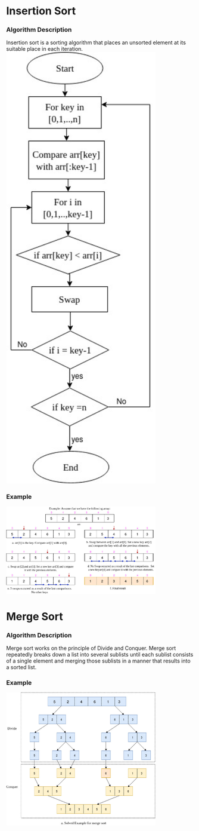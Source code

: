 # Insertion Sort
### Algorithm Description  
Insertion sort is a sorting algorithm that places an unsorted element at its suitable place in each iteration.
<img src="inserFlowChart.jpg" width="400">


### Example  
<img src="insrExample.jpg" width="400">


# Merge Sort
### Algorithm Description  
Merge sort works on the principle of Divide and Conquer. Merge sort repeatedly breaks down a list into several sublists until each sublist consists of a single element and merging those sublists in a manner that results into a sorted list.
### Example  
<img src="mergeEx.jpg" width="400">

